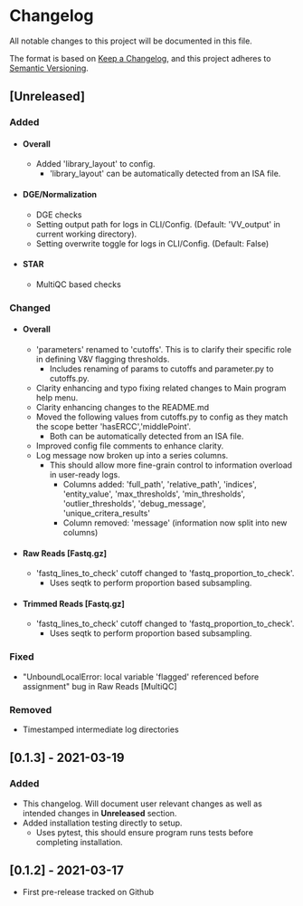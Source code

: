 # Changelog
All notable changes to this project will be documented in this file.

The format is based on [Keep a Changelog](https://keepachangelog.com/en/1.0.0/),
and this project adheres to [Semantic Versioning](https://semver.org/spec/v2.0.0.html).

## [Unreleased]
### Added
- #### Overall
  - Added 'library_layout' to config.
    - 'library_layout' can be automatically detected from an ISA file.

- #### DGE/Normalization
  - DGE checks
  - Setting output path for logs in CLI/Config. (Default: 'VV_output' in current working directory).
  - Setting overwrite toggle for logs in CLI/Config. (Default: False)

- #### STAR
  - MultiQC based checks

### Changed
- #### Overall
  - 'parameters' renamed to 'cutoffs'. This is to clarify their specific role in defining V&V flagging thresholds.
    - Includes renaming of params to cutoffs and parameter.py to cutoffs.py.
  - Clarity enhancing and typo fixing related changes to Main program help menu.
  - Clarity enhancing changes to the README.md
  - Moved the following values from cutoffs.py to config as they match the scope better 'hasERCC','middlePoint'.
    - Both can be automatically detected from an ISA file.
  - Improved config file comments to enhance clarity.
  - Log message now broken up into a series columns.
    - This should allow more fine-grain control to information overload in user-ready logs.
      - Columns added: 'full_path', 'relative_path', 'indices', 'entity_value', 'max_thresholds', 'min_thresholds', 'outlier_thresholds', 'debug_message', 'unique_critera_results'
      - Column removed: 'message' (information now split into new columns)
- #### Raw Reads [Fastq.gz]
  - 'fastq_lines_to_check' cutoff changed to 'fastq_proportion_to_check'.
    - Uses seqtk to perform proportion based subsampling.

- #### Trimmed Reads [Fastq.gz]
  - 'fastq_lines_to_check' cutoff changed to 'fastq_proportion_to_check'.
    - Uses seqtk to perform proportion based subsampling.

### Fixed
  - "UnboundLocalError: local variable 'flagged' referenced before assignment" bug in Raw Reads [MultiQC]

### Removed
  - Timestamped intermediate log directories

## [0.1.3] - 2021-03-19
### Added
  - This changelog.  Will document user relevant changes as well as intended changes in **Unreleased** section.
  - Added installation testing directly to setup.
    - Uses pytest, this should ensure program runs tests before completing installation.

## [0.1.2] - 2021-03-17
- First pre-release tracked on Github
